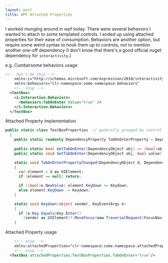 ```yaml
---
layout: post
title: WPF Attached Properties
---
```


I worked munging around in wpf today.  There were several behaviors I wanted to attach to some templated controls.
I ended up using attached properties for their ease of consumption.
Behaviors are another option, but require some weird syntax to hook them up to controls, not to mention another one-off dependency (I don't know that there's a good official nuget dependency for `interactivity`.)  

e.g. Cumbersome behaviors usage
```xml
<!-- don't do this -->
    xmlns:i="http://schemas.microsoft.com/expression/2010/interactivity"
    xmlns:behaviors="clr-namespace:some.namespace.behaviors"
    <!-- snip -->
  <TextBox>
    <i:Interaction.Behaviors>
      <behaviors:TabOnEnter Value="true" />
    </i:Interaction.Behaviors>
  </TextBox>
```

Attached Property implementation
```c#
public static class TextBoxProperties  // generally grouped by control type of set of behaviors 
  {
    public static readonly DependencyProperty TabOnEnterProperty = DependencyProperty.RegisterAttached("TabOnEnter", typeof(bool), typeof(TextBoxProperties), new UIPropertyMetadata(TabOnEnterPropertyChanged));
    
    public static bool GetTabOnEnter(DependencyObject obj) => (bool)obj.GetValue(TabOnEnterProperty);
    public static void SetTabOnEnter(DependencyObject obj, bool value) => obj.SetValue(TabOnEnterProperty, value);

    static void TabOnEnterPropertyChanged(DependencyObject d, DependencyPropertyChangedEventArgs e)
    {
      var element = d as UIElement;
      if (element == null) return;

      if ((bool)e.NewValue) element.KeyDown += Keydown;
      else element.KeyDown -= Keydown;
    }

    static void Keydown(object sender, KeyEventArgs e)
    {
      if (e.Key.Equals(Key.Enter))
        (sender as UIElement)?.MoveFocus(new TraversalRequest(FocusNavigationDirection.Next));
    }
```

Attached Property usage
```xml
    <!-- snip -->
    xmlns:attachedProperties="clr-namespace:some.namespace.attachedProperties"
    <!-- snip -->
  <TextBox attachedProperties:TextBoxProperties.TabOnEnter="true"/>
```
